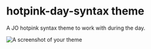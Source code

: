 # hotpink-day-syntax theme

A JO hotpink syntax theme to work with during the day.

![A screenshot of your theme]()

